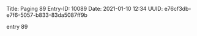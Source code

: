 Title: Paging 89
Entry-ID: 10089
Date: 2021-01-10 12:34
UUID: e76cf3db-e7f6-5057-b833-83da5087ff9b

entry 89
